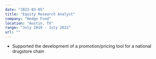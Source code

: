```yaml
---
date: "2023-03-05"
title: "Equity Research Analyst"
company: "Hedge Fund"
location: "Austin, TX"
range: "July 2019 - July 2022"
url: ""
---
```


- Supported the development of a promotion/pricing tool for a national drugstore chain
